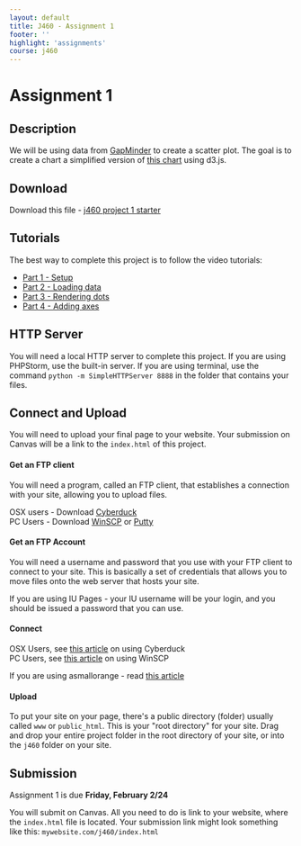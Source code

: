 ```yaml
---
layout: default
title: J460 - Assignment 1
footer: ''
highlight: 'assignments'
course: j460
---
```

# Assignment 1
## Description
We will be using data from [GapMinder](http://gapminder.org) to create a scatter plot. The goal is to create a chart a simplified version of [this chart](https://www.gapminder.org/tools/#_chart-type=bubbles) using d3.js.

## Download
Download this file - [j460 project 1 starter](assignment1-starter.zip)

## Tutorials
The best way to complete this project is to follow the video tutorials:

 * [Part 1 - Setup](https://youtu.be/NHqZPmKfqUM)
 * [Part 2 - Loading data](https://youtu.be/TPtP2_unlc0)
 * [Part 3 - Rendering dots](https://youtu.be/NWhaYfJoe1A)
 * [Part 4 - Adding axes](https://youtu.be/tiDgmQyPccQ)

## HTTP Server
You will need a local HTTP server to complete this project. If you are using PHPStorm, use the built-in server. If you are using terminal, use the command `python -m SimpleHTTPServer 8888` in the folder that contains your files.

## Connect and Upload
You will need to upload your final page to your website. Your submission on Canvas will be a link to the `index.html` of this project.

#### Get an FTP client
You will need a program, called an FTP client, that establishes a connection with your site, allowing you to upload files.

OSX users - Download [Cyberduck](https://cyberduck.io/)  
PC Users - Download [WinSCP](https://winscp.net/eng/download.php) or [Putty](http://www.putty.org/)

#### Get an FTP Account
You will need a username and password that you use with your FTP client to connect to your site. This is basically a set of credentials that allows you to move files onto the web server that hosts your site.

If you are using IU Pages - your IU username will be your login, and you should be issued a password that you can use.

#### Connect
OSX Users, see [this article](https://kb.iu.edu/d/akom) on using Cyberduck  
PC Users, see [this article](https://kb.iu.edu/d/bfoc) on using WinSCP

If you are using asmallorange - read [this article](https://kb.asmallorange.com/customer/en/portal/articles/1806237-create-an-ftp-account-in-cpanel)

#### Upload
To put your site on your page, there's a public directory (folder) usually called `www` or `public_html`. This is your "root directory" for your site. Drag and drop your entire project folder in the root directory of your site, or into the `j460` folder on your site.

## Submission
Assignment 1 is due __Friday, February 2/24__

You will submit on Canvas. All you need to do is link to your website, where the `index.html` file is located. Your submission link might look something like this: `mywebsite.com/j460/index.html`